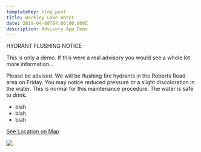 ```yaml
---
templateKey: blog-post
title: Barkley Lake Water
date: 2019-04-08T04:00:00.000Z
description: Advisory App Demo
---
```

HYDRANT FLUSHING NOTICE

This is only a demo. If this were a real advisory you would see a whole lot more information...

Please be advised. We will be flushing fire hydrants in the Roberts Road area on Friday. You may notice reduced pressure or a slight discoloration in the water. This is normal for this maintenance procedure. The water is safe to drink.

* blah
* blah
* blah

[See Location on Map](/?layer=Advisory&feature=15)

![](/img/hydflush.jpeg)
